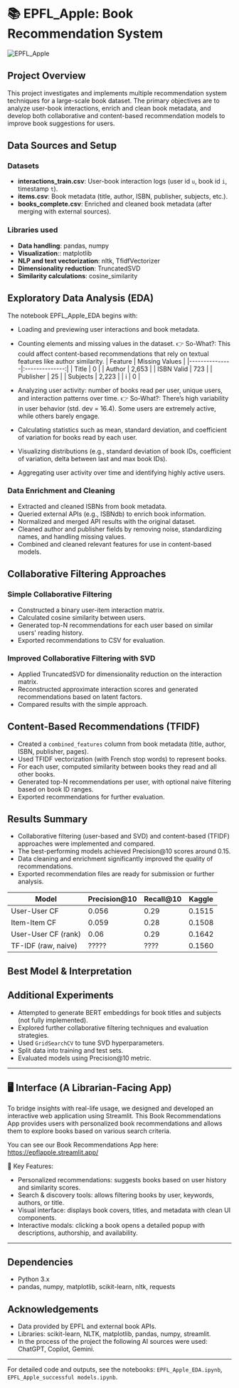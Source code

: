 # 📚 EPFL_Apple: Book Recommendation System
![EPFL_Apple](Images_for_the_report/overview.png)

## Project Overview

This project investigates and implements multiple recommendation system techniques for a large-scale book dataset. The primary objectives are to analyze user-book interactions, enrich and clean book metadata, and develop both collaborative and content-based recommendation models to improve book suggestions for users.

## Data Sources and Setup

### Datasets
- **interactions_train.csv**: User-book interaction logs (user id `u`, book id `i`, timestamp `t`).
- **items.csv**: Book metadata (title, author, ISBN, publisher, subjects, etc.).
- **books_complete.csv**: Enriched and cleaned book metadata (after merging with external sources).

### Libraries used

- **Data handling**: pandas, numpy
- **Visualization**:: matplotlib
- **NLP and text vectorization**: nltk, TfidfVectorizer
- **Dimensionality reduction**: TruncatedSVD
- **Similarity calculations**: cosine_similarity

## Exploratory Data Analysis (EDA)

The notebook EPFL_Apple_EDA begins with:
- Loading and previewing user interactions and book metadata.
- Counting elements and missing values in the dataset. 
👉 So-What?: This could affect content-based recommendations that rely on textual features like author similarity.
| Feature        | Missing Values |
|---------------|:--------------:|
| Title          | 0              |
| Author         | 2,653          |
| ISBN Valid     | 723            |
| Publisher      | 25             |
| Subjects       | 2,223          |
| i              | 0              |

- Analyzing user activity: number of books read per user, unique users, and interaction patterns over time.
👉 So-What?: There’s high variability in user behavior (std. dev = 16.4). Some users are extremely active, while others barely engage.
- Calculating statistics such as mean, standard deviation, and coefficient of variation for books read by each user.
- Visualizing distributions (e.g., standard deviation of book IDs, coefficient of variation, delta between last and max book IDs).
- Aggregating user activity over time and identifying highly active users.

### Data Enrichment and Cleaning

- Extracted and cleaned ISBNs from book metadata.
- Queried external APIs (e.g., ISBNdb) to enrich book information.
- Normalized and merged API results with the original dataset.
- Cleaned author and publisher fields by removing noise, standardizing names, and handling missing values.
- Combined and cleaned relevant features for use in content-based models.

## Collaborative Filtering Approaches

### Simple Collaborative Filtering

- Constructed a binary user-item interaction matrix.
- Calculated cosine similarity between users.
- Generated top-N recommendations for each user based on similar users' reading history.
- Exported recommendations to CSV for evaluation.

### Improved Collaborative Filtering with SVD

- Applied TruncatedSVD for dimensionality reduction on the interaction matrix.
- Reconstructed approximate interaction scores and generated recommendations based on latent factors.
- Compared results with the simple approach.

## Content-Based Recommendations (TFIDF)

- Created a `combined_features` column from book metadata (title, author, ISBN, publisher, pages).
- Used TFIDF vectorization (with French stop words) to represent books.
- For each user, computed similarity between books they read and all other books.
- Generated top-N recommendations per user, with optional naive filtering based on book ID ranges.
- Exported recommendations for further evaluation.

## Results Summary

- Collaborative filtering (user-based and SVD) and content-based (TFIDF) approaches were implemented and compared.
- The best-performing models achieved Precision@10 scores around 0.15.
- Data cleaning and enrichment significantly improved the quality of recommendations.
- Exported recommendation files are ready for submission or further analysis.

| Model               | Precision@10 | Recall@10 | Kaggle |
|---------------------|--------------|-----------|--------|
| User-User CF        | 0.056        | 0.29      |0.1515  |
| Item-Item CF        | 0.059        | 0.28      |0.1508  |
| User-User CF (rank) | 0.06         | 0.29      |0.1642  |
| TF-IDF (raw, naive) | ?????        | ????      |0.1560  |

## Best Model & Interpretation



## Additional Experiments

- Attempted to generate BERT embeddings for book titles and subjects (not fully implemented).
- Explored further collaborative filtering techniques and evaluation strategies.
- Used `GridSearchCV` to tune SVD hyperparameters.
- Split data into training and test sets.
- Evaluated models using Precision@10 metric.

---

## 🖥️ Interface (A Librarian-Facing App)

To bridge insights with real-life usage, we designed and developed an interactive web application using Streamlit. This Book Recommendations App provides users with personalized book recommendations and allows them to explore books based on various search criteria.

You can see our Book Recommendations App here: https://epflapple.streamlit.app/

🌟 Key Features:
- Personalized recommendations: suggests books based on user history and similarity scores.
- Search & discovery tools: allows filtering books by user, keywords, authors, or title.
- Visual interface: displays book covers, titles, and metadata with clean UI components.
- Interactive modals: clicking a book opens a detailed popup with descriptions, authorship, and availability.

---

## Dependencies

- Python 3.x
- pandas, numpy, matplotlib, scikit-learn, nltk, requests

## Acknowledgements

- Data provided by EPFL and external book APIs.
- Libraries: scikit-learn, NLTK, matplotlib, pandas, numpy, streamlit.
- In the process of the project the following AI sources were used: ChatGPT, Copilot, Gemini.

---
For detailed code and outputs, see the notebooks: `EPFL_Apple_EDA.ipynb`, `EPFL_Apple_successful models.ipynb`.